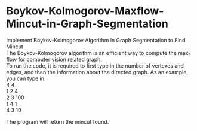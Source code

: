 # Boykov-Kolmogorov-Maxflow-Mincut-in-Graph-Segmentation
Implement Boykov-Kolmogorov Algorithm in Graph Segmentation to Find Mincut  
The Boykov-Kolmogorov algorithm is an efficient way to compute the max-flow for computer vision related graph.  
To run the code, it is required to first type in the number of vertexes and edges, and then the information about the directed graph.
As an example, you can type in:  
4 4  
1 2 4  
2 3 100  
1 4 1  
4 3 10  

The program will return the mincut found.
